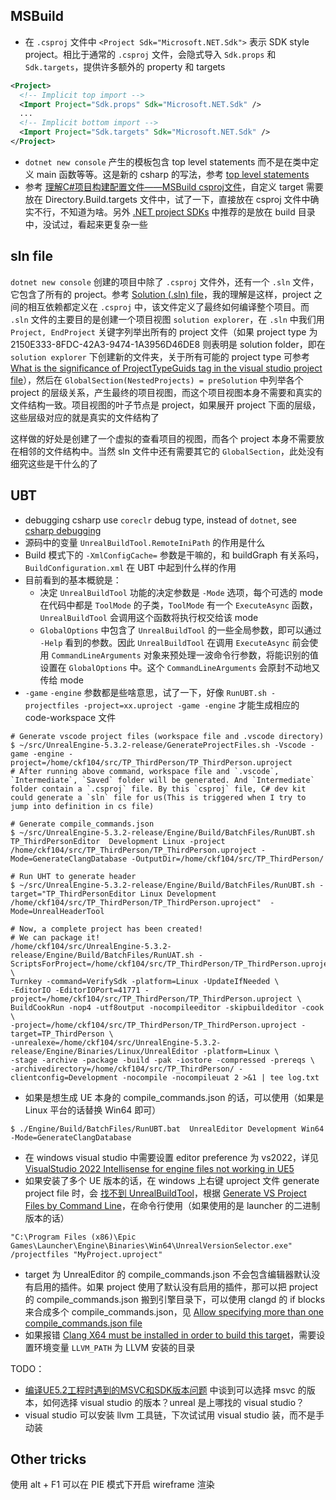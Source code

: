 ## MSBuild

* 在 `.csproj` 文件中 `<Project Sdk="Microsoft.NET.Sdk">` 表示 SDK style project。相比于通常的 `.csproj` 文件，会隐式导入 `Sdk.props` 和 `Sdk.targets`，提供许多额外的 property 和 targets

```xml
<Project>
  <!-- Implicit top import -->
  <Import Project="Sdk.props" Sdk="Microsoft.NET.Sdk" />
  ...
  <!-- Implicit bottom import -->
  <Import Project="Sdk.targets" Sdk="Microsoft.NET.Sdk" />
</Project>
```

* `dotnet new console` 产生的模板包含 top level statements 而不是在类中定义 main 函数等等。这是新的 csharp 的写法，参考 [top level statements](https://learn.microsoft.com/en-us/dotnet/csharp/fundamentals/program-structure/top-level-statements) 
* 参考 [理解C#项目构建配置文件——MSBuild csproj文件](https://zhuanlan.zhihu.com/p/509046784)，自定义 target 需要放在 Directory.Build.targets 文件中，试了一下，直接放在 csproj 文件中确实不行，不知道为啥。另外 [.NET project SDKs](https://learn.microsoft.com/en-us/dotnet/core/project-sdk/overview) 中推荐的是放在 build 目录中，没试过，看起来更复杂一些

## sln file

`dotnet new console` 创建的项目中除了 `.csproj` 文件外，还有一个 `.sln` 文件，它包含了所有的 project。参考 [Solution (.sln) file](https://learn.microsoft.com/en-us/visualstudio/extensibility/internals/solution-dot-sln-file?view=vs-2022)，我的理解是这样，project 之间的相互依赖都定义在 `.csproj` 中，该文件定义了最终如何编译整个项目。而 `.sln` 文件的主要目的是创建一个项目视图 `solution explorer`，在 `.sln` 中我们用 `Project, EndProject` 关键字列举出所有的 project 文件（如果 project type 为 2150E333-8FDC-42A3-9474-1A3956D46DE8 则表明是 solution folder，即在 `solution explorer` 下创建新的文件夹，关于所有可能的 project type 可参考 [What is the significance of ProjectTypeGuids tag in the visual studio project file](https://stackoverflow.com/questions/2911565/what-is-the-significance-of-projecttypeguids-tag-in-the-visual-studio-project-fi)），然后在 `GlobalSection(NestedProjects) = preSolution` 中列举各个 project 的层级关系，产生最终的项目视图，而这个项目视图本身不需要和真实的文件结构一致。项目视图的叶子节点是 project，如果展开 project 下面的层级，这些层级对应的就是真实的文件结构了

这样做的好处是创建了一个虚拟的查看项目的视图，而各个 project 本身不需要放在相邻的文件结构中。当然 sln 文件中还有需要其它的 `GlobalSection`，此处没有细究这些是干什么的了

## UBT

* debugging csharp use `coreclr` debug type, instead of `dotnet`, see [csharp debugging](https://code.visualstudio.com/docs/csharp/debugging)
* 源码中的变量 `UnrealBuildTool.RemoteIniPath` 的作用是什么
* Build 模式下的 `-XmlConfigCache=` 参数是干嘛的，和 buildGraph 有关系吗，`BuildConfiguration.xml` 在 UBT 中起到什么样的作用
* 目前看到的基本概貌是：
  * 决定 `UnrealBuildTool` 功能的决定参数是 `-Mode` 选项，每个可选的 mode 在代码中都是 `ToolMode` 的子类，`ToolMode` 有一个 `ExecuteAsync` 函数，`UnrealBuildTool` 会调用这个函数将执行权交给该 mode
  * `GlobalOptions` 中包含了 `UnrealBuildTool` 的一些全局参数，即可以通过 `-Help` 看到的参数。因此 `UnrealBuildTool` 在调用 `ExecuteAsync` 前会使用 `CommandLineArguments` 对象来预处理一波命令行参数，将能识别的值设置在 `GlobalOptions` 中。这个 `CommandLineArguments` 会原封不动地又传给 mode
* `-game` `-engine` 参数都是些啥意思，试了一下，好像 `RunUBT.sh -projectfiles -project=xx.uproject -game -engine` 才能生成相应的 code-workspace 文件

```shell
# Generate vscode project files (workspace file and .vscode directory)
$ ~/src/UnrealEngine-5.3.2-release/GenerateProjectFiles.sh -Vscode -game -engine -project=/home/ckf104/src/TP_ThirdPerson/TP_ThirdPerson.uproject
# After running above command, workspace file and `.vscode`, `Intermediate`, `Saved` folder will be generated. And `Intermediate` folder contain a `.csproj` file. By this `csproj` file, C# dev kit could generate a `sln` file for us(This is triggered when I try to jump into definition in cs file)

# Generate compile_commands.json
$ ~/src/UnrealEngine-5.3.2-release/Engine/Build/BatchFiles/RunUBT.sh TP_ThirdPersonEditor  Development Linux -project /home/ckf104/src/TP_ThirdPerson/TP_ThirdPerson.uproject -Mode=GenerateClangDatabase -OutputDir=/home/ckf104/src/TP_ThirdPerson/

# Run UHT to generate header
$ ~/src/UnrealEngine-5.3.2-release/Engine/Build/BatchFiles/RunUBT.sh -target="TP_ThirdPersonEditor Linux Development /home/ckf104/src/TP_ThirdPerson/TP_ThirdPerson.uproject"  -Mode=UnrealHeaderTool

# Now, a complete project has been created!
# We can package it!
/home/ckf104/src/UnrealEngine-5.3.2-release/Engine/Build/BatchFiles/RunUAT.sh -ScriptsForProject=/home/ckf104/src/TP_ThirdPerson/TP_ThirdPerson.uproject \
Turnkey -command=VerifySdk -platform=Linux -UpdateIfNeeded \
-EditorIO -EditorIOPort=41771 -project=/home/ckf104/src/TP_ThirdPerson/TP_ThirdPerson.uproject \
BuildCookRun -nop4 -utf8output -nocompileeditor -skipbuildeditor -cook \
-project=/home/ckf104/src/TP_ThirdPerson/TP_ThirdPerson.uproject -target=TP_ThirdPerson \
-unrealexe=/home/ckf104/src/UnrealEngine-5.3.2-release/Engine/Binaries/Linux/UnrealEditor -platform=Linux \
-stage -archive -package -build -pak -iostore -compressed -prereqs \
-archivedirectory=/home/ckf104/src/TP_ThirdPerson/ -clientconfig=Development -nocompile -nocompileuat 2 >&1 | tee log.txt
```
* 如果是想生成 UE 本身的 compile_commands.json 的话，可以使用（如果是 Linux 平台的话替换 Win64 即可）
```shell
$ ./Engine/Build/BatchFiles/RunUBT.bat  UnrealEditor Development Win64 -Mode=GenerateClangDatabase
```

* 在 windows visual studio 中需要设置 editor preference 为 vs2022，详见[VisualStudio 2022 Intellisense for engine files not working in UE5](https://forums.unrealengine.com/t/ue-5-1-visualstudio-2022-intellisense-for-engine-files-not-working-in-ue5/551166)
* 如果安装了多个 UE 版本的话，在 windows 上右键 uproject 文件 generate project file 时，会 [找不到 UnrealBuildTool](https://forums.unrealengine.com/t/missing-unrealbuildtool-exe-after-build/242198)，根据 [Generate VS Project Files by Command Line](https://forums.unrealengine.com/t/generate-vs-project-files-by-command-line/277707)，在命令行使用（如果使用的是 launcher 的二进制版本的话）
```
"C:\Program Files (x86)\Epic Games\Launcher\Engine\Binaries\Win64\UnrealVersionSelector.exe" /projectfiles "MyProject.uproject"
```
* target 为 UnrealEditor 的 compile_commands.json 不会包含编辑器默认没有启用的插件。如果 project 使用了默认没有启用的插件，那可以把 project 的 compile_commands.json 搬到引擎目录下，可以使用 clangd 的 if blocks 来合成多个 compile_commands.json，见 [Allow specifying more than one compile_commands.json file](https://github.com/clangd/clangd/issues/1092)
* 如果报错 [Clang X64 must be installed in order to build this target](https://forums.unrealengine.com/t/error-clang-must-be-installed-in-order-to-build-this-target/483325)，需要设置环境变量 `LLVM_PATH` 为 LLVM 安装的目录

TODO：
* [编译UE5.2工程时遇到的MSVC和SDK版本问题](https://zhuanlan.zhihu.com/p/16534167796) 中谈到可以选择 msvc 的版本，如何选择 visual studio 的版本？unreal 是上哪找的 visual studio？
* visual studio 可以安装 llvm 工具链，下次试试用 visual studio 装，而不是手动装

## Other tricks
使用 alt + F1 可以在 PIE 模式下开启 wireframe 渲染



